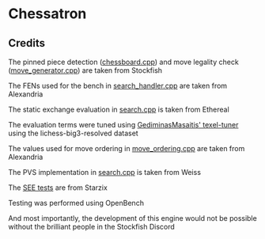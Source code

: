 # Chessatron


## Credits

The pinned piece detection ([chessboard.cpp](src/chessboard.cpp#L475)) and move legality check ([move_generator.cpp](src/move_generator.cpp#98)) are taken from Stockfish

The FENs used for the bench in [search_handler.cpp](src/search_handler.cpp#L88) are taken from Alexandria

The static exchange evaluation in [search.cpp](src/search.cpp#L81) is taken from Ethereal

The evaluation terms were tuned using [GediminasMasaitis' texel-tuner](https://github.com/GediminasMasaitis/texel-tuner) using the lichess-big3-resolved dataset

The values used for move ordering in [move_ordering.cpp](src/move_ordering.cpp) are taken from Alexandria

The PVS implementation in [search.cpp](src/search.cpp#L273) is taken from Weiss

The [SEE tests](tests/see_tests.cpp) are from Starzix

Testing was performed using OpenBench

And most importantly, the development of this engine would not be possible without the brilliant people in the Stockfish Discord